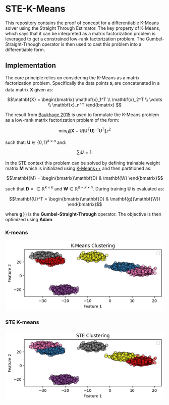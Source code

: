 # STE-K-Means

This repository contains the proof of concept for a differentiable K-Means solver using the Straight Through Estimator. The key property of K-Means, which says that it can be interpreted as a matrix factorization problem is leveraged to get a constrained low-rank factorization problem. The Gumbel-Straight-Trhough operator is then used to cast this problem into a differentiable form.


## Implementation
The core principle relies on considering the K-Means as a matrix factorization problem. Specifically the data points $\mathbf{x}_i$ are concatenated in a data matrix $\mathbf{X}$ given as: 
```math
\mathbf{X} = \begin{bmatrix} \mathbf{x}_1^T \\
    \mathbf{x}_2^T \\
    \vdots \\
    \mathbf{x}_n^T \end{bmatrix} 
```
The result from [Baukhage 2015](https://arxiv.org/pdf/1512.07548) is used to formulate the K-Means problem as a low-rank matrix factorization problem of the form:
```math
\min_{\mathbf{U}} \|\mathbf{X} - \mathbf{U}(\mathbf{U}^T\mathbf{U})^{-1}\mathbf{U}^T \|_F^2
```
such that: $\mathbf{U} \in \{0,1\}^{k \times n}$ and:
```math
\sum_i \mathbf{U} = 1.
```
In the STE context this problem can be solved by defining trainable weight matrix $\mathbf{M}$ which is initialized using [K-Means++](https://theory.stanford.edu/~sergei/papers/kMeansPP-soda.pdf) and then partitioned as:
```math
\mathbf{M} = \begin{bmatrix}\mathbf{D} & \mathbf{W} \end{bmatrix}
```
such that $\mathbf{D} = \in \mathbb{R}^{k \times k}$ and $\mathbf{W} \in \mathbb{R}^{n - k \times n}$. During training $\mathbf{U}$ is evaluated as:
```math
\mathbf{U}^T = \begin{bmatrix}\mathbf{D} & \mathbf{g}(\mathbf{W}) \end{bmatrix}
```  
where $\mathbf{g}(\cdot)$ is the **Gumbel-Straight-Through** operator. The objective is then optimized using **Adam**. 

### K-means
![Model Folding Concept Figure](figures/km.png)

### STE K-means
![Model Folding Concept Figure](figures/ste.png)
